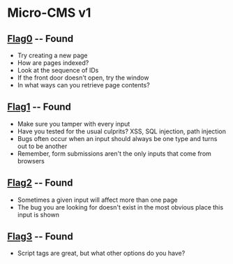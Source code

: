 # Micro-CMS v1

## [Flag0](./flag0) -- Found

- Try creating a new page
- How are pages indexed?
- Look at the sequence of IDs
- If the front door doesn't open, try the window
- In what ways can you retrieve page contents?

## [Flag1](./flag1) -- Found

- Make sure you tamper with every input
- Have you tested for the usual culprits? XSS, SQL injection, path injection
- Bugs often occur when an input should always be one type and turns out to be another
- Remember, form submissions aren't the only inputs that come from browsers

## [Flag2](./flag2) -- Found

- Sometimes a given input will affect more than one page
- The bug you are looking for doesn't exist in the most obvious place this input is shown

## [Flag3](./flag3) -- Found

- Script tags are great, but what other options do you have?
